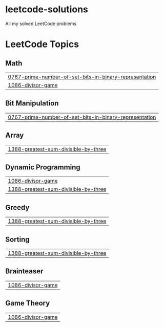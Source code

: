 # leetcode-solutions
All my solved LeetCode problems

<!---LeetCode Topics Start-->
# LeetCode Topics
## Math
|  |
| ------- |
| [0767-prime-number-of-set-bits-in-binary-representation](https://github.com/Mher-1902/leetcode-solutions/tree/master/0767-prime-number-of-set-bits-in-binary-representation) |
| [1086-divisor-game](https://github.com/Mher-1902/leetcode-solutions/tree/master/1086-divisor-game) |
## Bit Manipulation
|  |
| ------- |
| [0767-prime-number-of-set-bits-in-binary-representation](https://github.com/Mher-1902/leetcode-solutions/tree/master/0767-prime-number-of-set-bits-in-binary-representation) |
## Array
|  |
| ------- |
| [1388-greatest-sum-divisible-by-three](https://github.com/Mher-1902/leetcode-solutions/tree/master/1388-greatest-sum-divisible-by-three) |
## Dynamic Programming
|  |
| ------- |
| [1086-divisor-game](https://github.com/Mher-1902/leetcode-solutions/tree/master/1086-divisor-game) |
| [1388-greatest-sum-divisible-by-three](https://github.com/Mher-1902/leetcode-solutions/tree/master/1388-greatest-sum-divisible-by-three) |
## Greedy
|  |
| ------- |
| [1388-greatest-sum-divisible-by-three](https://github.com/Mher-1902/leetcode-solutions/tree/master/1388-greatest-sum-divisible-by-three) |
## Sorting
|  |
| ------- |
| [1388-greatest-sum-divisible-by-three](https://github.com/Mher-1902/leetcode-solutions/tree/master/1388-greatest-sum-divisible-by-three) |
## Brainteaser
|  |
| ------- |
| [1086-divisor-game](https://github.com/Mher-1902/leetcode-solutions/tree/master/1086-divisor-game) |
## Game Theory
|  |
| ------- |
| [1086-divisor-game](https://github.com/Mher-1902/leetcode-solutions/tree/master/1086-divisor-game) |
<!---LeetCode Topics End-->